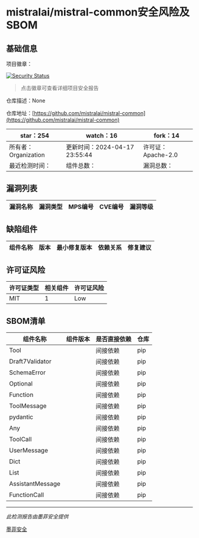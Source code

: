 # mistralai/mistral-common安全风险及SBOM

## 基础信息

项目徽章：

[![Security Status](https://www.murphysec.com/platform3/v31/badge/1781393157245911040.svg)](https://www.murphysec.com/console/report/1781393154804826112/1781393157245911040)

> 点击徽章可查看详细项目安全报告

仓库描述：None

仓库地址：[https://github.com/mistralai/mistral-common](https://github.com/mistralai/mistral-common)

| star：254 | watch：16 | fork：14 |
| ----------- | -------------- | ------------ |
| 所有者：Organization | 更新时间：2024-04-17 23:55:44 | 许可证：Apache-2.0 |
| 最近检测时间： | 组件总数： | 漏洞总数： |




## 漏洞列表

| 漏洞名称 | 漏洞类型 | MPS编号 | CVE编号 | 漏洞等级 |
| ------- | ------ | ------- | ------ | ----- |





## 缺陷组件

| 组件名称 | 版本 | 最小修复版本 | 依赖关系 | 修复建议 |
| -------- | ---- | ------------ | -------- | -------- |





## 许可证风险

| 许可证类型 | 相关组件 | 许可证风险 |
| ---------- | -------- | ---------- |
|MIT|1|Low|




## SBOM清单

| 组件名称 | 组件版本 | 是否直接依赖 | 仓库 |
| -------- | -------- | ------------ | ---- |
|Tool||间接依赖|pip|
|Draft7Validator||间接依赖|pip|
|SchemaError||间接依赖|pip|
|Optional||间接依赖|pip|
|Function||间接依赖|pip|
|ToolMessage||间接依赖|pip|
|pydantic||间接依赖|pip|
|Any||间接依赖|pip|
|ToolCall||间接依赖|pip|
|UserMessage||间接依赖|pip|
|Dict||间接依赖|pip|
|List||间接依赖|pip|
|AssistantMessage||间接依赖|pip|
|FunctionCall||间接依赖|pip|


------

*此检测报告由墨菲安全提供*

[墨菲安全](www.murphysec.com)